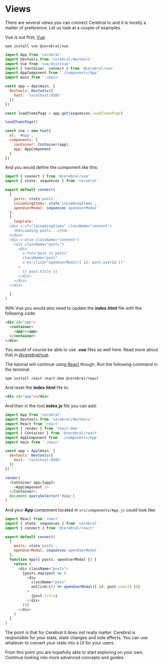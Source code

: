 # Views

There are several views you can connect Cerebral to and it is mostly a matter of preference. Let us look at a couple of examples.

Vue is out first, [Vue](https://vuejs.org/):

`npm install vue @cerebral/vue`

```js
import App from 'cerebral'
import Devtools from 'cerebral/devtools'
import Vue from 'vue/dist/vue'
import { Container, connect } from '@cerebral/vue'
import AppComponent from './components/App'
import main from './main'

const app = App(main, {
  devtools: Devtools({
    host: 'localhost:8585'
  })
})

const loadItemsPage = app.get(sequences.loadItemsPage)

loadItemsPage()

const vue = new Vue({
  el: '#app',
  components: {
    container: Container(app),
    app: AppComponent
  }
})
```

And you would define the component like this:

```js
import { connect } from '@cerebral/vue'
import { state, sequences } from 'cerebral'

export default connect(
  {
    posts: state`posts`,
    isLoadingItems: state`isLoadingItems`,
    openUserModal: sequences`openUserModal`
  },
  {
    template: `
  <div v-if="isLoadingItems" className="content">
    <h4>Loading posts...</h4>
  </div>
  <div v-else className="content">
    <div className="posts">
      <div
        v-for="post in posts"
        className="post"
        v-on:click="openUserModal({ id: post.userId })"
      >
        {{ post.title }}
      </div>
    </div>
  </div>
`
  }
)
```

With Vue you would also need to update the **index.html** file with the following code:

```html
<div id="app">
  <container>
    <app></app>
  </container>
</div>
```

You would of course be able to use **.vue** files as well here. Read more about that in [@cerebral/vue](/views/vue.html).

The tutorial will continue using [React](https://reactjs.org/) though. Run the following command in the terminal:

`npm install react react-dom @cerebral/react`

And reset the **index.html** file to:

```html
<div id="app"></div>
```

And then in the root **index.js** file you can add:

```js
import App from 'cerebral'
import Devtools from 'cerebral/devtools'
import React from 'react'
import { render } from 'react-dom'
import { Container } from '@cerebral/react'
import AppComponent from './components/App'
import main from './main'

const app = App(main, {
  devtools: Devtools({
    host: 'localhost:8585'
  })
})

render(
  <Container app={app}>
    <AppComponent />
  </Container>,
  document.querySelector('#app')
)
```

And your **App** component located in `src/components/App.js` could look like:

```js
import React from 'react'
import { state, sequences } from 'cerebral'
import { connect } from '@cerebral/react'

export default connect(
  {
    posts: state`posts`,
    openUserModal: sequences`openUserModal`
  },
  function App({ posts, openUserModal }) {
    return (
      <div className="posts">
        {posts.map(post => (
          <div
            className="post"
            onClick={() => openUserModal({ id: post.userId })}
          >
            {post.title}
          </div>
        ))}
      </div>
    )
  }
)
```

The point is that for Cerebral it does not really matter. Cerebral is responsible for your state, state changes and side effects. You can use whatever to convert your state into a UI for your users.

From this point you are hopefully able to start exploring on your own. Continue looking into more advanced concepts and guides.
